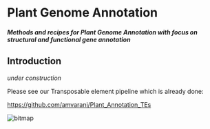 # Plant Genome Annotation
#### _Methods and recipes for Plant Genome Annotation with focus on structural and functional gene annotation_

## Introduction
*under construction*

Please see our Transposable element pipeline which is already done:

https://github.com/amvarani/Plant_Annotation_TEs

![bitmap](https://github.com/amvarani/Plant_Annotation/assets/3044067/929193a5-07c9-4706-84ee-3a0707661ac1)

